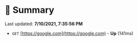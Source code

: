 # 📖 Summary
Last updated: **7/10/2021, 7:35:56 PM**

- `GET` [https://google.com](https://google.com) - **Up** (141ms)
